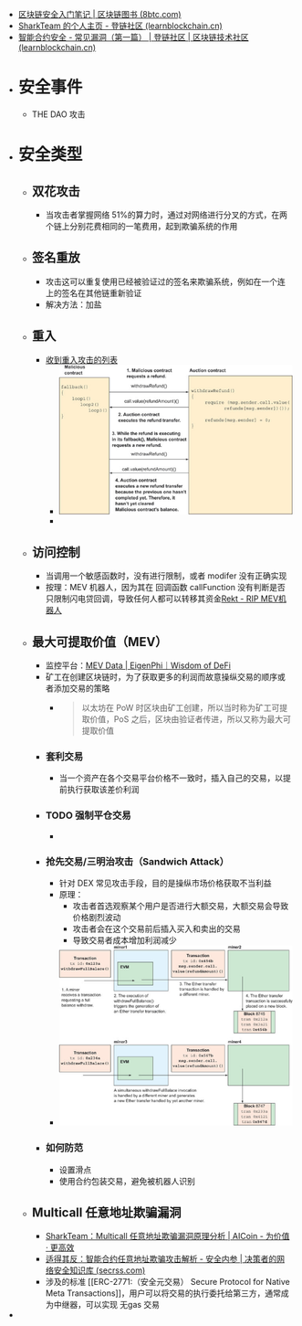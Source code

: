 - [区块链安全入门笔记 | 区块链图书 (8btc.com)](https://www.8btc.com/book/655954)
- [SharkTeam 的个人主页 - 登链社区 (learnblockchain.cn)](https://learnblockchain.cn/people/7454)
- [智能合约安全 - 常见漏洞（第一篇） | 登链社区 | 区块链技术社区 (learnblockchain.cn)](https://learnblockchain.cn/article/5853)
- # 安全事件
	- THE DAO 攻击
- # 安全类型
	- ## 双花攻击
		- 当攻击者掌握网络 51%的算力时，通过对网络进行分叉的方式，在两个链上分别花费相同的一笔费用，起到欺骗系统的作用
	- ## 签名重放
		- 攻击这可以重复使用已经被验证过的签名来欺骗系统，例如在一个连上的签名在其他链重新验证
		- 解决方法：加盐
	- ## 重入
		- [收到重入攻击的列表](https://github.com/pcaversaccio/reentrancy-attacks)
			- ![image.png](../assets/image_1711098083103_0.png)
			-
	- ## 访问控制
		- 当调用一个敏感函数时，没有进行限制，或者 modifer 没有正确实现
		- 按理：MEV 机器人，因为其在 回调函数 callFunction 没有判断是否只限制闪电贷回调，导致任何人都可以转移其资金[Rekt - RIP MEV机器人](https://rekt.news/zh/ripmevbot/)
	- ## 最大可提取价值（MEV）
		- 监控平台：[MEV Data | EigenPhi｜Wisdom of DeFi](https://eigenphi.io/)
		- 矿工在创建区块链时，为了获取更多的利润而故意操纵交易的顺序或者添加交易的策略
			- > 以太坊在 PoW 时区块由矿工创建，所以当时称为矿工可提取价值，PoS 之后，区块由验证者传进，所以又称为最大可提取价值
		- ### 套利交易
			- 当一个资产在各个交易平台价格不一致时，插入自己的交易，以提前执行获取该差价利润
		- ### TODO 强制平仓交易
			-
		- ### 抢先交易/三明治攻击（Sandwich Attack）
			- 针对 DEX 常见攻击手段，目的是操纵市场价格获取不当利益
			- 原理：
				- 攻击者首选观察某个用户是否进行大额交易，大额交易会导致价格剧烈波动
				- 攻击者会在这个交易前后插入买入和卖出的交易
				- 导致交易者成本增加利润减少
			- ![image.png](../assets/image_1711098366062_0.png)
		- ### 如何防范
			- 设置滑点
			- 使用合约包装交易，避免被机器人识别
	- ## Multicall 任意地址欺骗漏洞
		- [SharkTeam：Multicall 任意地址欺骗漏洞原理分析 | AICoin - 为价值 · 更高效](https://www.aicoin.com/article/379117.html)
		- [适得其反：智能合约任意地址欺骗攻击解析 - 安全内参 | 决策者的网络安全知识库 (secrss.com)](https://www.secrss.com/articles/61571)
		- 涉及的标准 [[ERC-2771:（安全元交易） Secure Protocol for Native Meta Transactions]]，用户可以将交易的执行委托给第三方，通常成为中继器，可以实现 无gas 交易
-